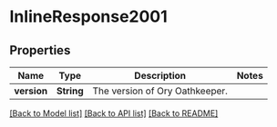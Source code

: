 # InlineResponse2001

## Properties

Name | Type | Description | Notes
------------ | ------------- | ------------- | -------------
**version** | **String** | The version of Ory Oathkeeper. | 

[[Back to Model list]](../README.md#documentation-for-models) [[Back to API list]](../README.md#documentation-for-api-endpoints) [[Back to README]](../README.md)


